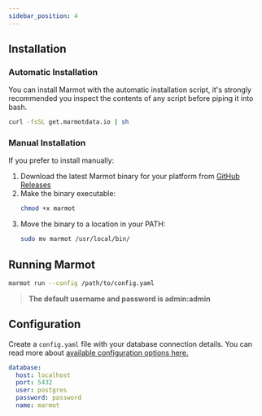 ```yaml
---
sidebar_position: 4
---
```


## Installation

### Automatic Installation

You can install Marmot with the automatic installation script, it's strongly recommended you inspect the contents of any script before piping it into bash.

```bash
curl -fsSL get.marmotdata.io | sh
```

### Manual Installation

If you prefer to install manually:

1. Download the latest Marmot binary for your platform from [GitHub Releases](https://github.com/marmotdata/marmot/releases)
2. Make the binary executable:
   ```bash
   chmod +x marmot
   ```
3. Move the binary to a location in your PATH:
   ```bash
   sudo mv marmot /usr/local/bin/
   ```

## Running Marmot

```bash
marmot run --config /path/to/config.yaml
```

> **The default username and password is admin:admin**

## Configuration

Create a `config.yaml` file with your database connection details. You can read more about [available configuration options here.](/docs/configure)

```yaml
database:
  host: localhost
  port: 5432
  user: postgres
  password: password
  name: marmot
```

